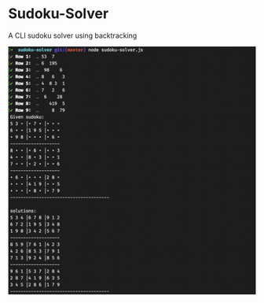 # Sudoku-Solver

A CLI sudoku solver using backtracking

![Image of sudoku-solver](sudoku-solver.png)
